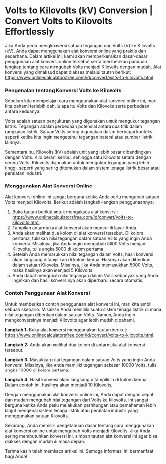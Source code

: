 Volts to Kilovolts (kV) Conversion | Convert Volts to Kilovolts Effortlessly
============================================================================

Jika Anda perlu mengkonversi satuan tegangan dari Volts (V) ke Kilovolts (kV), Anda dapat menggunakan alat konversi online yang praktis dan sederhana. Dalam artikel ini, kami akan memperkenalkan dasar-dasar penggunaan alat konversi online tersebut serta memberikan panduan lengkap tentang cara mengubah Volts menjadi Kilovolts dengan mudah. Alat konversi yang dimaksud dapat diakses melalui tautan berikut: <https://www.onlinecalculatorsfree.com/id/convert/volts-to-kilovolts.html>.

### Pengenalan tentang Konversi Volts ke Kilovolts

Sebelum kita mempelajari cara menggunakan alat konversi online ini, mari kita pahami terlebih dahulu apa itu Volts dan Kilovolts serta perbedaan antara keduanya.

Volts adalah satuan pengukuran yang digunakan untuk mengukur tegangan listrik. Tegangan adalah perbedaan potensial antara dua titik dalam rangkaian listrik. Satuan Volts sering digunakan dalam berbagai konteks, seperti ketika kita ingin mengetahui tegangan baterai atau sumber listrik lainnya.

Sementara itu, Kilovolts (kV) adalah unit yang lebih besar dibandingkan dengan Volts. Kilo berarti seribu, sehingga satu Kilovolts setara dengan seribu Volts. Kilovolts digunakan untuk mengukur tegangan yang lebih tinggi, seperti yang sering ditemukan dalam sistem tenaga listrik besar atau peralatan industri.

### Menggunakan Alat Konversi Online

Alat konversi online ini sangat berguna ketika Anda perlu mengubah satuan Volts menjadi Kilovolts. Berikut adalah langkah-langkah penggunaannya:

1. Buka tautan berikut untuk mengakses alat konversi: <https://www.onlinecalculatorsfree.com/id/convert/volts-to-kilovolts.html>.
2. Tampilan antarmuka alat konversi akan muncul di layar Anda.
3. Anda akan melihat dua kolom di alat konversi tersebut. Di kolom pertama, tuliskan nilai tegangan dalam satuan Volts yang ingin Anda konversi. Misalnya, jika Anda ingin mengubah 5000 Volts menjadi Kilovolts, tulis angka 5000 di kolom pertama.
4. Setelah Anda memasukkan nilai tegangan dalam Volts, hasil konversi akan langsung ditampilkan di kolom kedua. Hasilnya akan diberikan dalam satuan Kilovolts. Misalnya, jika Anda memasukkan 5000 Volts, maka hasilnya akan menjadi 5 Kilovolts.
5. Anda dapat mengubah nilai tegangan dalam Volts sebanyak yang Anda inginkan dan hasil konversinya akan diperbarui secara otomatis.

### Contoh Penggunaan Alat Konversi

Untuk memberikan contoh penggunaan alat konversi ini, mari kita ambil sebuah skenario. Misalkan Anda memiliki suatu sistem tenaga listrik di mana nilai tegangan diberikan dalam satuan Volts. Namun, Anda ingin mengkonversinya menjadi Kilovolts agar lebih mudah dipahami.

**Langkah 1:** Buka alat konversi menggunakan tautan berikut: <https://www.onlinecalculatorsfree.com/id/convert/volts-to-kilovolts.html>.

**Langkah 2:** Anda akan melihat dua kolom di antarmuka alat konversi tersebut.

**Langkah 3:** Masukkan nilai tegangan dalam satuan Volts yang ingin Anda konversi. Misalnya, jika Anda memiliki tegangan sebesar 10000 Volts, tulis angka 10000 di kolom pertama.

**Langkah 4:** Hasil konversi akan langsung ditampilkan di kolom kedua. Dalam contoh ini, hasilnya akan menjadi 10 Kilovolts.

Dengan menggunakan alat konversi online ini, Anda dapat dengan cepat dan mudah mengubah nilai tegangan dari Volts ke Kilovolts. Ini sangat berguna ketika Anda perlu melakukan perhitungan atau pemahaman lebih lanjut mengenai sistem tenaga listrik atau peralatan industri yang menggunakan satuan Kilovolts.

Sekarang, Anda memiliki pengetahuan dasar tentang cara menggunakan alat konversi online untuk mengubah Volts menjadi Kilovolts. Jika Anda sering membutuhkan konversi ini, simpan tautan alat konversi ini agar bisa diakses dengan mudah di masa depan.

Terima kasih telah membaca artikel ini. Semoga informasi ini bermanfaat bagi Anda!